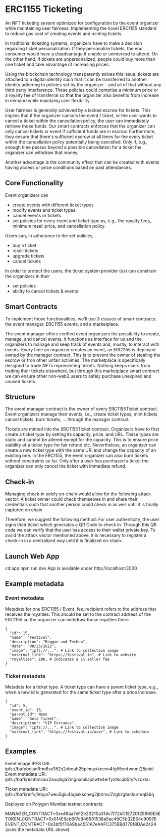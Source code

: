 # ERC1155 Ticketing

An NFT ticketing system optimized for configuration by the event organizer while maintaining user fairness. Implementing the novel ERC1155 standard to reduce gas cost of creating events and minting tickets.

In traditional ticketing systems, organizers have to make a decision regarding ticket personalization. If they personalize tickets, the end consumer would have a disadvantage if unable or uninteresd to attend. On the other hand, if tickets are unpersonalized, people could buy more than one ticket and take advantage of increasing prices.

Using the blockchain technology transparently solves this issue: tickets are attached to a digital identity such that it can be transferred to another identity adhering to policies set by the organizer - and all of that without any third party interference. These policies could comprise a minimum price or a royalty fee of transferral so that the organizer also benefits from increase in demand while maintaing user flexibility. 

User fairness is generally achieved by a locked escrow for tickets. This implies that if the organizer cancels the event / ticket, or the user wants to cancel a ticket within the cancellation policy, the user can immediately retrieve those funds. Our smart contracts enforces that the organizer can only cancel tickets or event if sufficient funds are in escrow. Furthermore, they ensure that there's sufficient escrow at all times for the every ticket within the cancellation policy potentially being cancelled. Only if, e.g., enough time passes beyond a possible cancellation for a ticket the organizer can withdraw that money. 

Another advantage is the community effect that can be created with events having access or price conditions based on past attendances.

## Core Functionality

Event organizers can 
- create events with different ticket types
- modify events and ticket types
- cancel events or tickets
- set policies for every event and ticket type as, e.g., the royalty fees, minimum resell price, and cancellation policy.

Users can, in adherance to the set policies,
- buy a ticket
- resell tickets
- upgrade tickets
- cancel tickets

In order to protect the users, the ticket system provider (us) can constrain the organizers in their 
- set policies
- ability to cancel tickets & events

## Smart Contracts

To implement those functionalities, we'll use 3 classes of smart contracts: the event manager, ERC1155 events, and a marketplace. 

The event manager offers verified event organizers the possibility to create, manage, and cancel events. It functions as interface for us and the organizers to manage and keep track of events and, mostly, to interact with events. 
Every time an organizer creates an event, an ERC1155 is deployed owned by the manager contract. This is to prevent the owner of stealing the escrow or fron other unfair activities. 
The marketplace is specifically designed to trade NFTs representing tickets. Nothing keeps users from trading their tickets elsewhere, but through this marketplace smart contract we can ensure other non-web3 users to safely purchase unexpired and unused tickets.

## Structure

The event manager contract is the owner of every ERC1155Ticket contract. Event organizers manage their events, i.e., create ticket types, mint tickets, cancel tickets, burn tickets, ... through the manager contract. 

Tickets are minted into the ERC1155Ticket contract. Organizers have to first create a ticket type by setting its capacity, price, and URL. These types are static and cannot be altered except for the capacity. This is to ensure price stability of a ticket type for fair refund etc. Nevertheless, an organizer can create a new ticket type with the same URI and change the capacity of an existing one. In the ERC1155, the event organizer can also burn tickets without constraints so far. Only after a user has purchased a ticket the organizer can only cancel the ticket with immediate refund.

## Check-in

Managing check-in solely on-chain would allow for the following attack vector: A ticket owner could check themselves in and share their credentials such that another person could check in as well until it is finally captured on chain.

Therefore, we suggest the following method: For user authenticity, the user signs their ticket which generates a QR Code to check in. Through this QR code we can verify that the user has access to their wallet private key. To avoid the attack vector mentioned above, it is necessary to register a check-in in a centralized way until it is finalized on-chain.

## Launch Web App

cd app
npm run dev
App is available under http://localhost:3000

## Example metadata

### Event metadata
Metadata for one ERC1155 / Event. fee_recipient refers to the address that receives the royalties. This should be set to the contract address of the ERC1155 so the organizer can withdraw those royalties there.
```
{
  "id": 15,
  "name": "Festival",
  "description": "Reggae and Techno",
  "date": "08/25/2022",
  "image": "ipfs://...", # Link to collection image
  "external_link": "https://festival.io", # Link to website
  "royalties": 100, # Indicates a 1% seller fee
}
```

### Ticket metadata
Metadata for a ticket type. A ticket type can have a parent ticket type, e.g., when a new id is generated for the same ticket type after a price increase. 
```
{
  "id": 5,
  "event_id": 15,
  "parent_id": None
  "name": "Gold Ticket",
  "description": "VIP Entrance",
  "image": "ipfs://...", # Link to collection image
  "external_link": "https://festival.io/user", # Link to schedule
}
```

## Examples
Event image IPFS URI: ipfs://bafybeiavffno6sx352s2vbouh25pihnzxkncvo4fgfi5enfwnmt25jnidi
Event metadata URI: ipfs://bafkreih6msixx2aoqllqj62mgnxmliajdlwte4erfyxtkcpb5tyfvzoxku

Ticket metadata URI: ipfs://bafkreifvjfebya7weu5giu4bgiakscneg2jbrlmvi7zgkzgbmkurmql36q

Deployed on Polygon Mumbai testnet contracts:

MANAGER_CONTRACT=0xe46aa7eF2e23210a314c7f72bC1E720f25660E5E
TOKEN_CONTRACT=0x014E6cb6f7c846581538a5ec49C5b32E64c90978
EVENT_CONTRACT=0x3bf5f74A9be4551A7eAAFC375BBd779f8DAe2424 (uses the metadata URL above)
